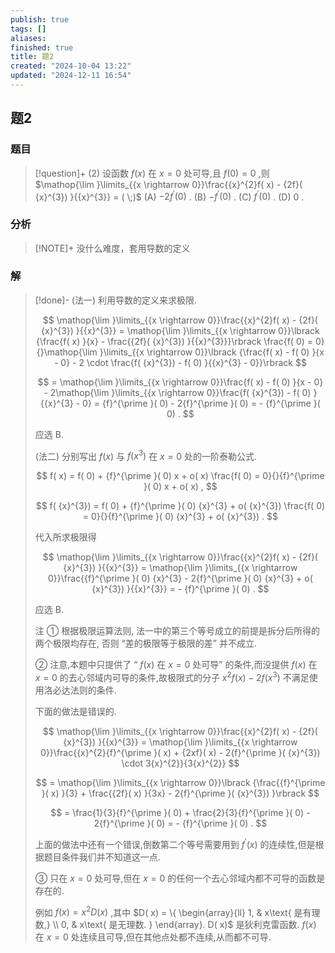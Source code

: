```yaml
---
publish: true
tags: []
aliases: 
finished: true
title: 题2
created: "2024-10-04 13:22"
updated: "2024-12-11 16:54"
---
```

## 题2
### 题目
> [!question]+
> (2) 设函数 $f( x)$ 在 $x = 0$ 处可导,且 $f( 0)  = 0$ ,则 $\mathop{\lim }\limits_{{x \rightarrow  0}}\frac{{x}^{2}f( x)  - {2f}( {x}^{3}) }{{x}^{3}} = ( \;)$
> (A) $- 2{f}^{\prime }( 0)$ . 
> (B) $- {f}^{\prime }( 0)$ . 
> (C) ${f}^{\prime }( 0)$ . 
> (D) 0 .
### 分析
> [!NOTE]+
> 没什么难度，套用导数的定义
### 解
> [!done]-
> (法一) 利用导数的定义来求极限.
> 
> $$
> \mathop{\lim }\limits_{{x \rightarrow  0}}\frac{{x}^{2}f( x)  - {2f}( {x}^{3}) }{{x}^{3}} = \mathop{\lim }\limits_{{x \rightarrow  0}}\lbrack  {\frac{f( x) }{x} - \frac{{2f}( {x}^{3}) }{{x}^{3}}}\rbrack  \frac{f( 0)  = 0}{}\mathop{\lim }\limits_{{x \rightarrow  0}}\lbrack  {\frac{f( x)  - f( 0) }{x - 0} - 2 \cdot  \frac{f( {x}^{3})  - f( 0) }{{x}^{3} - 0}}\rbrack
> $$
> 
> $$
> = \mathop{\lim }\limits_{{x \rightarrow  0}}\frac{f( x)  - f( 0) }{x - 0} - 2\mathop{\lim }\limits_{{x \rightarrow  0}}\frac{f( {x}^{3})  - f( 0) }{{x}^{3} - 0} = {f}^{\prime }( 0)  - 2{f}^{\prime }( 0)  =  - {f}^{\prime }( 0) .
> $$
> 
> 应选 B.
> 
> (法二) 分别写出 $f( x)$ 与 $f( {x}^{3})$ 在 $x = 0$ 处的一阶泰勒公式.
> 
> $$
> f( x)  = f( 0)  + {f}^{\prime }( 0) x + o( x) \frac{f( 0)  = 0}{}{f}^{\prime }( 0) x + o( x) ,
> $$
> 
> $$
> f( {x}^{3})  = f( 0)  + {f}^{\prime }( 0) {x}^{3} + o( {x}^{3}) \frac{f( 0)  = 0}{}{f}^{\prime }( 0) {x}^{3} + o( {x}^{3}) .
> $$
> 
> 代入所求极限得
> 
> $$
> \mathop{\lim }\limits_{{x \rightarrow  0}}\frac{{x}^{2}f( x)  - {2f}( {x}^{3}) }{{x}^{3}} = \mathop{\lim }\limits_{{x \rightarrow  0}}\frac{{f}^{\prime }( 0) {x}^{3} - 2{f}^{\prime }( 0) {x}^{3} + o( {x}^{3}) }{{x}^{3}} =  - {f}^{\prime }( 0) .
> $$
> 
> 应选 B.
> 
> 注 ① 根据极限运算法则, 法一中的第三个等号成立的前提是拆分后所得的两个极限均存在, 否则 “差的极限等于极限的差” 并不成立.
> 
> ② 注意,本题中只提供了 “ $f( x)$ 在 $x = 0$ 处可导” 的条件,而没提供 $f( x)$ 在 $x = 0$ 的去心邻域内可导的条件,故极限式的分子 ${x}^{2}f( x)  - {2f}( {x}^{3})$ 不满足使用洛必达法则的条件.
> 
> 下面的做法是错误的.
> 
> $$
> \mathop{\lim }\limits_{{x \rightarrow  0}}\frac{{x}^{2}f( x)  - {2f}( {x}^{3}) }{{x}^{3}} = \mathop{\lim }\limits_{{x \rightarrow  0}}\frac{{x}^{2}{f}^{\prime }( x)  + {2xf}( x)  - 2{f}^{\prime }( {x}^{3})  \cdot  3{x}^{2}}{3{x}^{2}}
> $$
> 
> $$
> = \mathop{\lim }\limits_{{x \rightarrow  0}}\lbrack  {\frac{{f}^{\prime }( x) }{3} + \frac{{2f}( x) }{3x} - 2{f}^{\prime }( {x}^{3}) }\rbrack
> $$
> 
> $$
> = \frac{1}{3}{f}^{\prime }( 0)  + \frac{2}{3}{f}^{\prime }( 0)  - 2{f}^{\prime }( 0)  =  - {f}^{\prime }( 0) .
> $$
> 
> 上面的做法中还有一个错误,倒数第二个等号需要用到 ${f}^{\prime }( x)$ 的连续性,但是根据题目条件我们并不知道这一点.
> 
> ③ 只在 $x = 0$ 处可导,但在 $x = 0$ 的任何一个去心邻域内都不可导的函数是存在的.
> 
> 例如 $f( x)  = {x}^{2}D( x)$ ,其中 $D( x)  = \{  \begin{array}{ll} 1, & x\text{ 是有理数,} \\  0, & x\text{ 是无理数. } \end{array}. D( x)$ 是狄利克雷函数. $f( x)$ 在 $x = 0$ 处连续且可导,但在其他点处都不连续,从而都不可导.